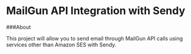 MailGun API Integration with Sendy
=============


###About

This project will allow you to send email through MailGun API calls using services other than Amazon SES with Sendy.


